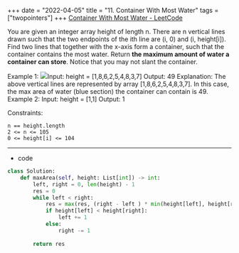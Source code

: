 +++ 
date = "2022-04-05"
title = "11. Container With Most Water"
tags = ["twopointers"]
+++
[Container With Most Water - LeetCode](https://leetcode.com/problems/container-with-most-water/)

You are given an integer array height of length n. There are n vertical lines drawn such that the two endpoints of the ith line are (i, 0) and (i, height[i]).
Find two lines that together with the x-axis form a container, such that the container contains the most water.
Return __the maximum amount of water a container can store__.
Notice that you may not slant the container.
 
Example 1:
![](https://s3-lc-upload.s3.amazonaws.com/uploads/2018/07/17/question_11.jpg)Input: height = [1,8,6,2,5,4,8,3,7] Output: 49 Explanation: The above vertical lines are represented by array [1,8,6,2,5,4,8,3,7]. In this case, the max area of water (blue section) the container can contain is 49. 
Example 2:
Input: height = [1,1] Output: 1 
 
Constraints:

	n == height.length
	2 <= n <= 105
	0 <= height[i] <= 104

---
- code
```py
class Solution:
    def maxArea(self, height: List[int]) -> int:
        left, right = 0, len(height) - 1
        res = 0
        while left < right:
            res = max(res, (right - left ) * min(height[left], height[right]))
            if height[left] < height[right]:
                left += 1
            else:
                right -= 1
                
        return res
```
